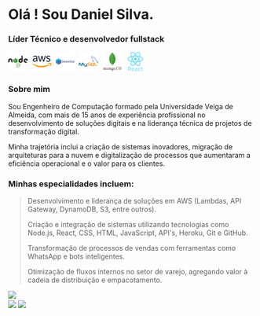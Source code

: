 # Olá ! Sou Daniel Silva.
<h3>Líder Técnico e desenvolvedor fullstack</h3>

<div>
  <img src="https://github.com/devicons/devicon/blob/master/icons/nodejs/nodejs-original-wordmark.svg" title="Node.Js" alt="Nodejs" width="40" height="40"/>&nbsp;
  <img src="https://github.com/devicons/devicon/blob/master/icons/amazonwebservices/amazonwebservices-original-wordmark.svg" title="Aws" alt="Aws" width="40" height="40"/>&nbsp;
  <img src="https://github.com/devicons/devicon/blob/master/icons/sequelize/sequelize-original-wordmark.svg" title="Sequelize" alt="Sequelize" width="40" height="40"/>&nbsp;
  <img src="https://github.com/devicons/devicon/blob/master/icons/mysql/mysql-original-wordmark.svg" title="Mysql" alt="Mysql" width="40" height="40"/>&nbsp;
  <img src="https://github.com/devicons/devicon/blob/master/icons/mongodb/mongodb-original-wordmark.svg" title="Mongo" alt="Mongo" width="40" height="40"/>&nbsp;
  <img src="https://github.com/devicons/devicon/blob/master/icons/react/react-original-wordmark.svg" title="React" alt="React" width="40" height="40"/>&nbsp;
</div>

### Sobre mim
Sou Engenheiro de Computação formado pela Universidade Veiga de Almeida, com mais de 15 anos de experiência profissional no desenvolvimento de soluções digitais e na liderança técnica de projetos de transformação digital. 

Minha trajetória inclui a criação de sistemas inovadores, migração de arquiteturas para a nuvem e digitalização de processos que aumentaram a eficiência operacional e o valor para os clientes.

### Minhas especialidades incluem:

> Desenvolvimento e liderança de soluções em AWS (Lambdas, API Gateway, DynamoDB, S3, entre outros).
> 
> Criação e integração de sistemas utilizando tecnologias como Node.js, React, CSS, HTML, JavaScript, API's, Heroku, Git e GitHub.
>
> Transformação de processos de vendas com ferramentas como WhatsApp e bots inteligentes.
>
> Otimização de fluxos internos no setor de varejo, agregando valor à cadeia de distribuição e empacotamento.

<div align = "left">
  <img height = "200em" src="https://github-readme-streak-stats.herokuapp.com/?user=dte005&theme=dracula&hide_border=true"/>
</div>
<div align = "left">
  <img height = "200em" src="https://github-readme-stats.vercel.app/api/top-langs/?username=dte005&theme=gruvbox&show_icons=true&hide_border=true&layout=compact"> 
  <img height = "200em" src="https://github-readme-stats.vercel.app/api?username=dte005&show_icons=true&show_icons=true&theme=bear&count_private=true" />
</div>

